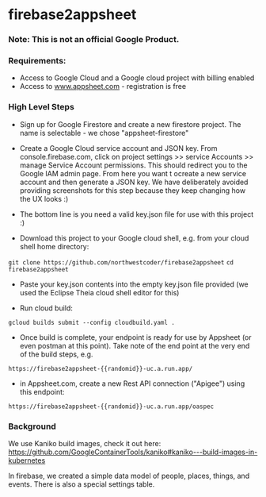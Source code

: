 # firebase2appsheet

### Note: This is not an official Google Product.

### Requirements:

- Access to Google Cloud and a Google cloud project with billing enabled
- Access to www.appsheet.com - registration is free


### High Level Steps

- Sign up for Google Firestore and create a new firestore project. The name is selectable - we chose "appsheet-firestore"

- Create a Google Cloud service account and JSON key. From console.firebase.com, click on project settings >> service Accounts >> manage Service Account permissions. This should redirect you to the Google IAM admin page. From here you want t ocreate a new service account and then generate a JSON key. We have deliberately avoided providing screenshots for this step because they keep changing how the UX looks :)

- The bottom line is you need a valid key.json file for use with this project :) 

- Download this project to your Google cloud shell, e.g. from your cloud shell home directory:

`git clone https://github.com/northwestcoder/firebase2appsheet`
`cd firebase2appsheet`

- Paste your key.json contents into the empty key.json file provided (we used the Eclipse Theia cloud shell editor for this)

- Run cloud build:

`gcloud builds submit --config cloudbuild.yaml .`

- Once build is complete, your endpoint is ready for use by Appsheet (or even postman at this point). Take note of the end point at the very end of the build steps, e.g.

`https://firebase2appsheet-{{randomid}}-uc.a.run.app/`

- in Appsheet.com, create a new Rest API connection ("Apigee") using this endpoint: 

`https://firebase2appsheet-{{randomid}}-uc.a.run.app/oaspec`



### Background

We use Kaniko build images, check it out here:
https://github.com/GoogleContainerTools/kaniko#kaniko---build-images-in-kubernetes

In firebase, we created a simple data model of people, places, things, and events. There is also a special settings table.
